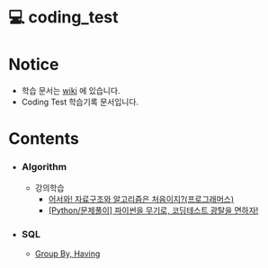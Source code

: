 # 💻 coding_test
# Notice
* 학습 문서는 [wiki](https://github.com/js0221/test/wiki) 에 있습니다.
* Coding Test 학습기록 문서입니다.

# Contents
* ### Algorithm
  * 강의학습
    * [어서와! 자료구조와 알고리즘은 처음이지?(프로그래머스)](https://github.com/js0221/test/wiki/어서와_어서와!-자료구조와-알고리즘은-처음이지%3F)
    * [[Python/문제풀이] 파이썬을 무기로, 코딩테스트 광탈을 면하자!](https://programmers.co.kr/learn/courses/9877)
* ### SQL
  * [Group By, Having](https://github.com/js0221/test/blob/main/SQL/group%20by%2C%20having.md)

